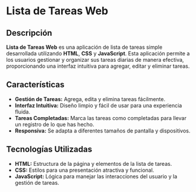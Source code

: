 # Lista de Tareas Web

## Descripción

**Lista de Tareas Web** es una aplicación de lista de tareas simple desarrollada utilizando **HTML**, **CSS** y **JavaScript**. Esta aplicación permite a los usuarios gestionar y organizar sus tareas diarias de manera efectiva, proporcionando una interfaz intuitiva para agregar, editar y eliminar tareas.

## Características

- **Gestión de Tareas:** Agrega, edita y elimina tareas fácilmente.
- **Interfaz Intuitiva:** Diseño limpio y fácil de usar para una experiencia fluida.
- **Tareas Completadas:** Marca las tareas como completadas para llevar un registro de lo que has hecho.
- **Responsiva:** Se adapta a diferentes tamaños de pantalla y dispositivos.

## Tecnologías Utilizadas

- **HTML:** Estructura de la página y elementos de la lista de tareas.
- **CSS:** Estilos para una presentación atractiva y funcional.
- **JavaScript:** Lógica para manejar las interacciones del usuario y la gestión de tareas.
